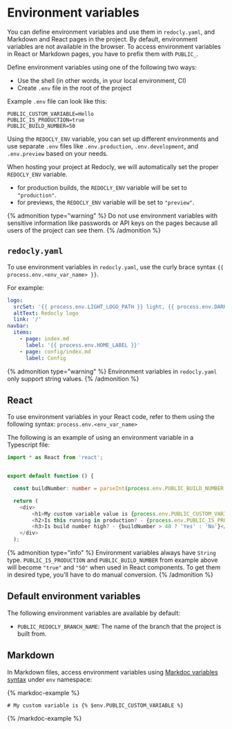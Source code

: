 # Environment variables

You can define environment variables and use them in `redocly.yaml`, and Markdown and React pages in the project.
By default, environment variables are not available in the browser.
To access environment variables in React or Markdown pages, you have to prefix them with `PUBLIC_`.

Define environment variables using one of the following two ways:

- Use the shell (in other words, in your local environment, CI)
- Create `.env` file in the root of the project

Example `.env` file can look like this:

```text
PUBLIC_CUSTOM_VARIABLE=Hello
PUBLIC_IS_PRODUCTION=true
PUBLIC_BUILD_NUMBER=50
```

Using the `REDOCLY_ENV` variable, you can set up different environments and use separate `.env` files like `.env.production`, `.env.development`, and `.env.preview` based on your needs.

When hosting your project at Redocly, we will automatically set the proper `REDOCLY_ENV` variable.

- for production builds, the `REDOCLY_ENV` variable will be set to `"production"`.
- for previews, the `REDOCLY_ENV` variable will be set to `"preview"`.

{% admonition type="warning" %}
Do not use environment variables with sensitive information like passwords or API keys on the pages because all users of the project can see them.
{% /admonition %}

## `redocly.yaml`

To use environment variables in `redocly.yaml`, use the curly brace syntax `{{ process.env.<env_var_name> }}`.

For example:

```yaml {% title="redocly.yaml" %}
logo:
  srcSet: '{{ process.env.LIGHT_LOGO_PATH }} light, {{ process.env.DARK_LOGO_PATH }} dark'
  altText: Redocly logo
  link: '/'
navbar:
  items:
    - page: index.md
      label: '{{ process.env.HOME_LABEL }}'
    - page: config/index.md
      label: Config
```

{% admonition type="warning" %}
Environment variables in `redocly.yaml` only support string values.
{% /admonition %}

## React

To use environment variables in your React code, refer to them using the following syntax: `process.env.<env_var_name>`

The following is an example of using an environment variable in a Typescript file:

```typescript
import * as React from 'react';


export default function () {

  const buildNumber: number = parseInt(process.env.PUBLIC_BUILD_NUMBER || '')

  return (
    <div>
        <h1>My custom variable value is {process.env.PUBLIC_CUSTOM_VARIABLE}</h1>
        <h2>Is this running in production? - {process.env.PUBLIC_IS_PRODUCTION}</h2>
        <h3>Is build number high? - {buildNumber > 40 ? 'Yes' : 'No'}</h3>
    </div>
  );
```

{% admonition type="info" %}
Environment variables always have `String` type. `PUBLIC_IS_PRODUCTION` and `PUBLIC_BUILD_NUMBER` from example above will become `"true"` and `"50"` when used in React components. To get them in desired type, you'll have to do manual conversion.
{% /admonition %}

## Default environment variables

The following environment variables are available by default:

- `PUBLIC_REDOCLY_BRANCH_NAME`: The name of the branch that the project is built from.

## Markdown

In Markdown files, access environment variables using [Markdoc variables syntax](https://markdoc.dev/docs/variables) under `env` namespace:

{% markdoc-example %}

```markdoc {% process=false %}
# My custom variable is {% $env.PUBLIC_CUSTOM_VARIABLE %}
```

{% /markdoc-example %}
